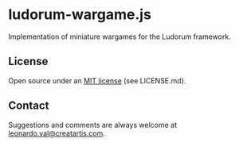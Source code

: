 # ludorum-wargame.js

Implementation of miniature wargames for the Ludorum framework.

## License

Open source under an [MIT license](LICENSE.md) (see LICENSE.md).

## Contact

Suggestions and comments are always welcome at [leonardo.val@creatartis.com](mailto:leonardo.val@creatartis.com).
